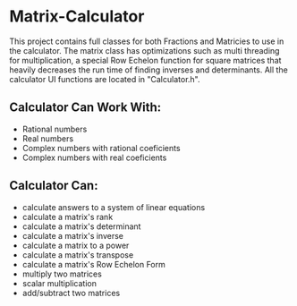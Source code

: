 # Matrix-Calculator
This project contains full classes for both Fractions and Matricies to use in the calculator.
The matrix class has optimizations such as multi threading for multiplication, a special Row
Echelon function for square matrices that heavily decreases the run time of finding inverses
and determinants.
All the calculator UI functions are located in "Calculator.h".

## Calculator Can Work With:
  - Rational numbers
  - Real numbers
  - Complex numbers with rational coeficients
  - Complex numbers with real coeficients

## Calculator Can:
  - calculate answers to a system of linear equations
  - calculate a matrix's rank
  - calculate a matrix's determinant
  - calculate a matrix's inverse
  - calculate a matrix to a power
  - calculate a matrix's transpose
  - calculate a matrix's Row Echelon Form
  - multiply two matrices
  - scalar multiplication
  - add/subtract two matrices
